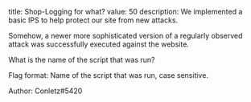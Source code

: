 title: Shop-Logging for what?
value: 50
description: We implemented a basic IPS to help protect our site from new attacks. 

Somehow, a newer more sophisticated version of a regularly observed attack was successfully executed against the website. 

What is the name of the script that was run?

Flag format: Name of the script that was run, case sensitive.

Author: Conletz#5420
